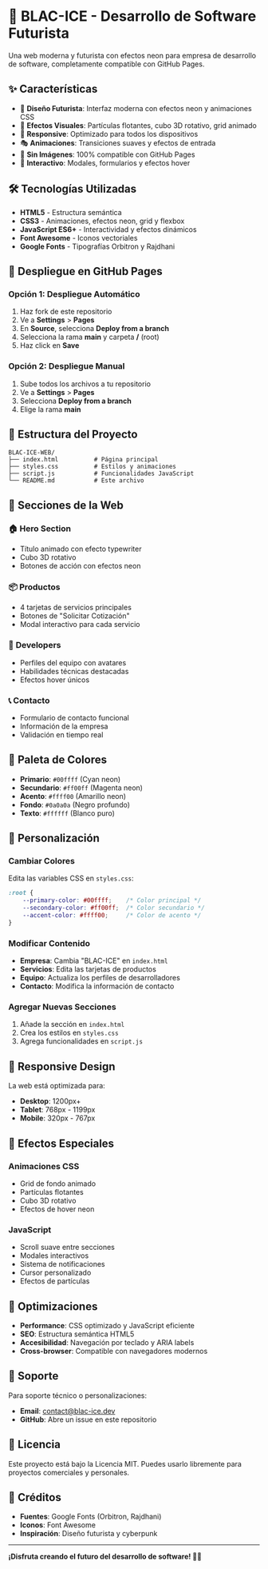 # 🚀 BLAC-ICE - Desarrollo de Software Futurista

Una web moderna y futurista con efectos neon para empresa de desarrollo de software, completamente compatible con GitHub Pages.

## ✨ Características

- 🎨 **Diseño Futurista**: Interfaz moderna con efectos neon y animaciones CSS
- 🌟 **Efectos Visuales**: Partículas flotantes, cubo 3D rotativo, grid animado
- 📱 **Responsive**: Optimizado para todos los dispositivos
- 🎭 **Animaciones**: Transiciones suaves y efectos de entrada
- 🚀 **Sin Imágenes**: 100% compatible con GitHub Pages
- 💫 **Interactivo**: Modales, formularios y efectos hover

## 🛠️ Tecnologías Utilizadas

- **HTML5** - Estructura semántica
- **CSS3** - Animaciones, efectos neon, grid y flexbox
- **JavaScript ES6+** - Interactividad y efectos dinámicos
- **Font Awesome** - Iconos vectoriales
- **Google Fonts** - Tipografías Orbitron y Rajdhani

## 🚀 Despliegue en GitHub Pages

### Opción 1: Despliegue Automático

1. Haz fork de este repositorio
2. Ve a **Settings** > **Pages**
3. En **Source**, selecciona **Deploy from a branch**
4. Selecciona la rama **main** y carpeta **/** (root)
5. Haz click en **Save**

### Opción 2: Despliegue Manual

1. Sube todos los archivos a tu repositorio
2. Ve a **Settings** > **Pages**
3. Selecciona **Deploy from a branch**
4. Elige la rama **main**


## 📁 Estructura del Proyecto

```
BLAC-ICE-WEB/
├── index.html          # Página principal
├── styles.css          # Estilos y animaciones
├── script.js           # Funcionalidades JavaScript
└── README.md           # Este archivo
```

## 🎯 Secciones de la Web

### 🏠 **Hero Section**
- Título animado con efecto typewriter
- Cubo 3D rotativo
- Botones de acción con efectos neon

### 📦 **Productos**
- 4 tarjetas de servicios principales
- Botones de "Solicitar Cotización"
- Modal interactivo para cada servicio

### 👥 **Developers**
- Perfiles del equipo con avatares
- Habilidades técnicas destacadas
- Efectos hover únicos

### 📞 **Contacto**
- Formulario de contacto funcional
- Información de la empresa
- Validación en tiempo real

## 🎨 Paleta de Colores

- **Primario**: `#00ffff` (Cyan neon)
- **Secundario**: `#ff00ff` (Magenta neon)
- **Acento**: `#ffff00` (Amarillo neon)
- **Fondo**: `#0a0a0a` (Negro profundo)
- **Texto**: `#ffffff` (Blanco puro)

## 🔧 Personalización

### Cambiar Colores
Edita las variables CSS en `styles.css`:

```css
:root {
    --primary-color: #00ffff;    /* Color principal */
    --secondary-color: #ff00ff;  /* Color secundario */
    --accent-color: #ffff00;     /* Color de acento */
}
```

### Modificar Contenido
- **Empresa**: Cambia "BLAC-ICE" en `index.html`
- **Servicios**: Edita las tarjetas de productos
- **Equipo**: Actualiza los perfiles de desarrolladores
- **Contacto**: Modifica la información de contacto

### Agregar Nuevas Secciones
1. Añade la sección en `index.html`
2. Crea los estilos en `styles.css`
3. Agrega funcionalidades en `script.js`

## 📱 Responsive Design

La web está optimizada para:
- **Desktop**: 1200px+
- **Tablet**: 768px - 1199px
- **Mobile**: 320px - 767px

## 🌟 Efectos Especiales

### Animaciones CSS
- Grid de fondo animado
- Partículas flotantes
- Cubo 3D rotativo
- Efectos de hover neon

### JavaScript
- Scroll suave entre secciones
- Modales interactivos
- Sistema de notificaciones
- Cursor personalizado
- Efectos de partículas

## 🚀 Optimizaciones

- **Performance**: CSS optimizado y JavaScript eficiente
- **SEO**: Estructura semántica HTML5
- **Accesibilidad**: Navegación por teclado y ARIA labels
- **Cross-browser**: Compatible con navegadores modernos

## 📧 Soporte

Para soporte técnico o personalizaciones:
- **Email**: contact@blac-ice.dev
- **GitHub**: Abre un issue en este repositorio

## 📄 Licencia

Este proyecto está bajo la Licencia MIT. Puedes usarlo libremente para proyectos comerciales y personales.

## 🙏 Créditos

- **Fuentes**: Google Fonts (Orbitron, Rajdhani)
- **Iconos**: Font Awesome
- **Inspiración**: Diseño futurista y cyberpunk

---

**¡Disfruta creando el futuro del desarrollo de software! 🚀✨**

